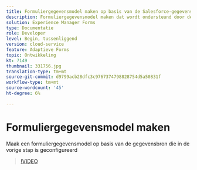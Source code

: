 ```yaml
---
title: Formuliergegevensmodel maken op basis van de Salesforce-gegevensbron
description: Formuliergegevensmodel maken dat wordt ondersteund door de RESTful-gegevensbron
solution: Experience Manager Forms
type: Documentatie
role: Developer
level: Begin, tussenliggend
version: cloud-service
feature: Adaptieve Forms
topic: Ontwikkeling
kt: 7149
thumbnail: 331756.jpg
translation-type: tm+mt
source-git-commit: d9799acb28dfc3c9767374798828754d5a50831f
workflow-type: tm+mt
source-wordcount: '45'
ht-degree: 6%

---
```


# Formuliergegevensmodel maken

Maak een formuliergegevensmodel op basis van de gegevensbron die in de vorige stap is geconfigureerd

>[!VIDEO](https://video.tv.adobe.com/v/331756/?quality=12&learn=on)
